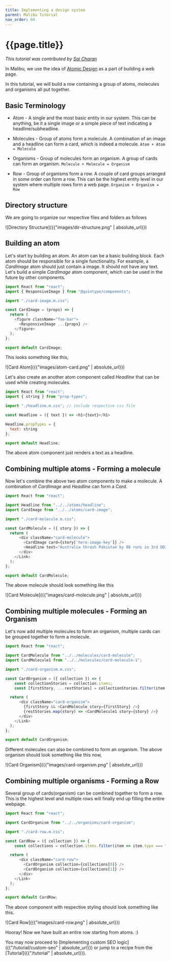 ```yaml
---
title: Implementing a design system
parent: Malibu Tutorial
nav_order: 04
---
```


# {{page.title}}

*This tutorial was contributed by [Sai Charan](https://twitter.com/saiicharan)*

In Malibu, we use the idea of [Atomic Design](https://bradfrost.com/blog/post/atomic-web-design/) as a part of building a web page.

In this tutorial, we will build a row containing a group of atoms, molecules and organisms all put together.

## Basic Terminology

* Atom - A single and the most basic entity in our system. This can be anything, be it a single image or a simple piece of text indicating a headline/subheadline.

* Molecules - Group of atoms form a molecule. A combination of an image and a headline can form a card, which is indeed a molecule.
`Atom + Atom = Molecule`

* Organisms - Group of molecules form an organism. A group of cards can form an organism.
`Molecule + Molecule = Organism`

* Row - Group of organisms form a row. A couple of card groups arranged in some order can form a row. This can be the highest entity level in our system where multiple rows form a web page.
`Organism + Organism = Row`

## Directory structure

We are going to organize our respective files and folders as follows

![Directory Structure]({{"images/dir-structure.png" | absolute_url}})

## Building an atom

Let's start by building an atom. An atom can be a basic building block. Each atom should be responsible for a single functionality. For example, a *CardImage* atom should just contain a image. It should not have any text. Let's build a simple *CardImage* atom component, which can be used in the future by other components.

```javascript
import React from "react";
import { ResponsiveImage } from "@quintype/components";

import "./card-image.m.css";

const CardImage = (props) => {
  return (
    <figure className="foo-bar">
      <ResponsiveImage ...{props} />
    </figure>
  );
};

export default CardImage;
```

This looks something like this,

![Card Atom]({{"images/atom-card.png" | absolute_url}})

Let's also create an another atom component called *Headline* that can be used while creating molecules.

```javascript
import React from "react";
import { string } from "prop-types";

import "./headline.m.css"; // include respective css file

const Headline = ({ text }) => <h1>{text}</h1>

Headline.propTypes = {
  text: string
};

export default Headline;
```

The above atom component just renders a text as a headline.

## Combining multiple atoms - Forming a molecule

Now let's combine the above two atom components to make a molecule. A combination of *CardImage* and *Headline* can form a *Card*.

```javascript
import React from "react";

import Headline from "../../atoms/headline";
import CardImage from "../../atoms/card-image";

import "./card-molecule.m.css";

const CardMolecule = ({ story }) => {
  return (
      <div className="card-molecule">
        <CardImage card={story['hero-image-key']} />
        <Headline text="Australia thrash Pakistan by 80 runs in 3rd ODI, claim unassailable 3-0 lead." />
      </div>
    </Link>
  );
};

export default CardMolecule;
```

The above molecule should look something like this

![Card Molecule]({{"images/card-molecule.png" | absolute_url}})

## Combining multiple molecules - Forming an Organism

Let's now add multiple molecules to form an organism, multiple cards can be grouped together to form a molecule.

```javascript
import React from "react";

import CardMolecule from "../../molecules/card-molecule";
import CardMolecule1 from "../../molecules/card-molecule-1";

import "./card-organism.m.css";

const CardOrganism = ({ collection }) => {
    const collectionStories = collection.items;
    const [firstStory, ...restStories] = collectionStories.filter(item => item.type === "story");

  return (
      <div className="card-organism">
        {firstStory && <CardMolecule story={firstStory} />}
        {restStories.map(story) => <CardMolecule1 story={story} />}
      </div>
    </Link>
  );
};

export default CardOrganism;
```

Different molecules can also be combined to form an organism. The above organism should look something like this now,

![Card Organism]({{"images/card-organism.png" | absolute_url}})

## Combining multiple organisms - Forming a Row

Several group of cards(organism) can be combined together to form a row. This is the highest level and multiple rows will finally end up filling the entire webpage.

```javascript
import React from "react";

import CardOrganism from "../../organisms/card-organism";

import "./card-row.m.css";

const CardRow = ({ collection }) => {
    const collections = collection.items.filter(item => item.type === "collection");

  return (
      <div className="card-row">
        <CardOrganism collection={collections[0]} />
        <CardOrganism collection={collections[1]} />
      </div>
    </Link>
  );
};

export default CardRow;
```
The above component with respective styling should look something like this.

![Card Row]({{"images/card-row.png" | absolute_url}})

Hooray! Now we have built an entire row starting from atoms. :)

You may now proceed to [Implementing custom SEO logic]({{"/tutorial/custom-seo" | absolute_url}}) or jump to a recipe from the [Tutorial]({{"/tutorial" | absolute_url}}).
